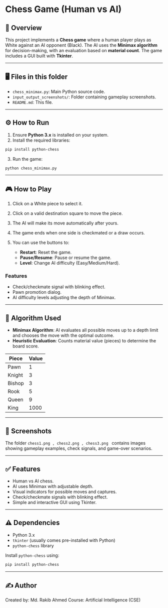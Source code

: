 # Chess Game (Human vs AI)

## 📘 Overview

This project implements a **Chess game** where a human player plays as White against an AI opponent (Black). The AI uses the **Minimax algorithm** for decision-making, with an evaluation based on **material count**. The game includes a GUI built with **Tkinter**.

---

## 🖥️ Files in this folder

* `chess_minimax.py`: Main Python source code.
* `input_output_screenshots/`: Folder containing gameplay screenshots.
* `README.md`: This file.

---

## ⚙️ How to Run

1. Ensure **Python 3.x** is installed on your system.
2. Install the required libraries:

```bash
pip install python-chess
```

3. Run the game:

```bash
python chess_minimax.py
```

---

## 🎮 How to Play

1. Click on a White piece to select it.
2. Click on a valid destination square to move the piece.
3. The AI will make its move automatically after yours.
4. The game ends when one side is checkmated or a draw occurs.
5. You can use the buttons to:

   * **Restart**: Reset the game.
   * **Pause/Resume**: Pause or resume the game.
   * **Level**: Change AI difficulty (Easy/Medium/Hard).

### Features

* Check/checkmate signal with blinking effect.
* Pawn promotion dialog.
* AI difficulty levels adjusting the depth of Minimax.

---

## 🧰 Algorithm Used

* **Minimax Algorithm**: AI evaluates all possible moves up to a depth limit and chooses the move with the optimal outcome.
* **Heuristic Evaluation**: Counts material value (pieces) to determine the board score.

| Piece  | Value | 
| ------ | ----- | 
| Pawn   | 1     |  
| Knight | 3     | 
| Bishop | 3     | 
| Rook   | 5     | 
| Queen  | 9     | 
| King   | 1000  | # High to prioritize safety |

---

## 📸 Screenshots

The folder `chess1.png , chess2.png , chess3.png ` contains images showing gameplay examples, check signals, and game-over scenarios.

---

## ✅ Features

* Human vs AI chess.
* AI uses Minimax with adjustable depth.
* Visual indicators for possible moves and captures.
* Check/checkmate signals with blinking effect.
* Simple and interactive GUI using Tkinter.

---

## ⚠️ Dependencies

* Python 3.x
* `tkinter` (usually comes pre-installed with Python)
* `python-chess` library

Install `python-chess` using:

```bash
pip install python-chess
```

---

## ✍️ Author

Created by: Md. Rakib Ahmed
Course: Artificial Intelligence (CSE)

